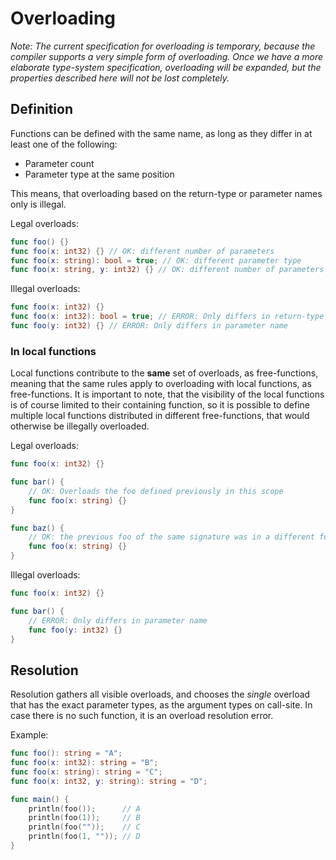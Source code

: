 # Overloading

_Note: The current specification for overloading is temporary, because the compiler supports a very simple form of overloading. Once we have a more elaborate type-system specification, overloading will be expanded, but the properties described here will not be lost completely._

## Definition

Functions can be defined with the same name, as long as they differ in at least one of the following:
 * Parameter count
 * Parameter type at the same position

This means, that overloading based on the return-type or parameter names only is illegal.

Legal overloads:
```swift
func foo() {}
func foo(x: int32) {} // OK: different number of parameters
func foo(x: string): bool = true; // OK: different parameter type
func foo(x: string, y: int32) {} // OK: different number of parameters
```

Illegal overloads:
```swift
func foo(x: int32) {}
func foo(x: int32): bool = true; // ERROR: Only differs in return-type
func foo(y: int32) {} // ERROR: Only differs in parameter name
```

### In local functions

Local functions contribute to the **same** set of overloads, as free-functions, meaning that the same rules apply to overloading with local functions, as free-functions. It is important to note, that the visibility of the local functions is of course limited to their containing function, so it is possible to define multiple local functions distributed in different free-functions, that would otherwise be illegally overloaded.

Legal overloads:

```swift
func foo(x: int32) {}

func bar() {
    // OK: Overloads the foo defined previously in this scope
    func foo(x: string) {}
}

func baz() {
    // OK: the previous foo of the same signature was in a different function, not visible from here
    func foo(x: string) {}
}
```

Illegal overloads:

```swift
func foo(x: int32) {}

func bar() {
    // ERROR: Only differs in parameter name
    func foo(y: int32) {}
}
```

## Resolution

Resolution gathers all visible overloads, and chooses the _single_ overload that has the exact parameter types, as the argument types on call-site. In case there is no such function, it is an overload resolution error.

Example:

```swift
func foo(): string = "A";
func foo(x: int32): string = "B";
func foo(x: string): string = "C";
func foo(x: int32, y: string): string = "D";

func main() {
    println(foo());      // A
    println(foo(1));     // B
    println(foo(""));    // C
    println(foo(1, "")); // D
}
```
